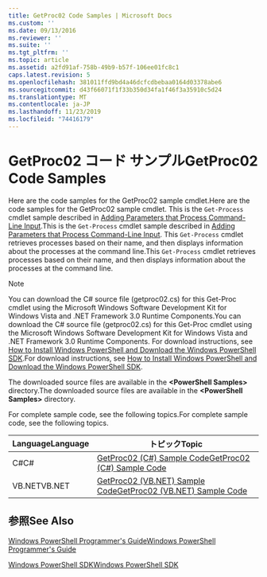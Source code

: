 ```yaml
---
title: GetProc02 Code Samples | Microsoft Docs
ms.custom: ''
ms.date: 09/13/2016
ms.reviewer: ''
ms.suite: ''
ms.tgt_pltfrm: ''
ms.topic: article
ms.assetid: a2fd91af-758b-49b9-b57f-106ee01fc8c1
caps.latest.revision: 5
ms.openlocfilehash: 381011ffd9bd4a46dcfcdbebaa0164d03378abe6
ms.sourcegitcommit: d43f66071f1f33b350d34fa1f46f3a35910c5d24
ms.translationtype: MT
ms.contentlocale: ja-JP
ms.lasthandoff: 11/23/2019
ms.locfileid: "74416179"
---
```

# <a name="getproc02-code-samples"></a><span data-ttu-id="305c2-102">GetProc02 コード サンプル</span><span class="sxs-lookup"><span data-stu-id="305c2-102">GetProc02 Code Samples</span></span>

<span data-ttu-id="305c2-103">Here are the code samples for the GetProc02 sample cmdlet.</span><span class="sxs-lookup"><span data-stu-id="305c2-103">Here are the code samples for the GetProc02 sample cmdlet.</span></span> <span data-ttu-id="305c2-104">This is the `Get-Process` cmdlet sample described in [Adding Parameters that Process Command-Line Input](../cmdlet/adding-parameters-that-process-command-line-input.md).</span><span class="sxs-lookup"><span data-stu-id="305c2-104">This is the `Get-Process` cmdlet sample described in [Adding Parameters that Process Command-Line Input](../cmdlet/adding-parameters-that-process-command-line-input.md).</span></span> <span data-ttu-id="305c2-105">This `Get-Process` cmdlet retrieves processes based on their name, and then displays information about the processes at the command line.</span><span class="sxs-lookup"><span data-stu-id="305c2-105">This `Get-Process` cmdlet retrieves processes based on their name, and then displays information about the processes at the command line.</span></span>

> [!NOTE]
> <span data-ttu-id="305c2-106">You can download the C# source file (getproc02.cs) for this Get-Proc cmdlet using the Microsoft Windows Software Development Kit for Windows Vista and .NET Framework 3.0 Runtime Components.</span><span class="sxs-lookup"><span data-stu-id="305c2-106">You can download the C# source file (getproc02.cs) for this Get-Proc cmdlet using the Microsoft Windows Software Development Kit for Windows Vista and .NET Framework 3.0 Runtime Components.</span></span> <span data-ttu-id="305c2-107">For download instructions, see [How to Install Windows PowerShell and Download the Windows PowerShell SDK](/powershell/scripting/developer/installing-the-windows-powershell-sdk).</span><span class="sxs-lookup"><span data-stu-id="305c2-107">For download instructions, see [How to Install Windows PowerShell and Download the Windows PowerShell SDK](/powershell/scripting/developer/installing-the-windows-powershell-sdk).</span></span>
>
> <span data-ttu-id="305c2-108">The downloaded source files are available in the **\<PowerShell Samples>** directory.</span><span class="sxs-lookup"><span data-stu-id="305c2-108">The downloaded source files are available in the **\<PowerShell Samples>** directory.</span></span>

<span data-ttu-id="305c2-109">For complete sample code, see the following topics.</span><span class="sxs-lookup"><span data-stu-id="305c2-109">For complete sample code, see the following topics.</span></span>

|<span data-ttu-id="305c2-110">Language</span><span class="sxs-lookup"><span data-stu-id="305c2-110">Language</span></span>|<span data-ttu-id="305c2-111">トピック</span><span class="sxs-lookup"><span data-stu-id="305c2-111">Topic</span></span>|
|--------------|-----------|
|<span data-ttu-id="305c2-112">C#</span><span class="sxs-lookup"><span data-stu-id="305c2-112">C#</span></span>|[<span data-ttu-id="305c2-113">GetProc02 (C#) Sample Code</span><span class="sxs-lookup"><span data-stu-id="305c2-113">GetProc02 (C#) Sample Code</span></span>](./getproc02-csharp-sample-code.md)|
|<span data-ttu-id="305c2-114">VB.NET</span><span class="sxs-lookup"><span data-stu-id="305c2-114">VB.NET</span></span>|[<span data-ttu-id="305c2-115">GetProc02 (VB.NET) Sample Code</span><span class="sxs-lookup"><span data-stu-id="305c2-115">GetProc02 (VB.NET) Sample Code</span></span>](./getproc02-vb-net-sample-code.md)|

## <a name="see-also"></a><span data-ttu-id="305c2-116">参照</span><span class="sxs-lookup"><span data-stu-id="305c2-116">See Also</span></span>

[<span data-ttu-id="305c2-117">Windows PowerShell Programmer's Guide</span><span class="sxs-lookup"><span data-stu-id="305c2-117">Windows PowerShell Programmer's Guide</span></span>](./windows-powershell-programmer-s-guide.md)

[<span data-ttu-id="305c2-118">Windows PowerShell SDK</span><span class="sxs-lookup"><span data-stu-id="305c2-118">Windows PowerShell SDK</span></span>](../windows-powershell-reference.md)
